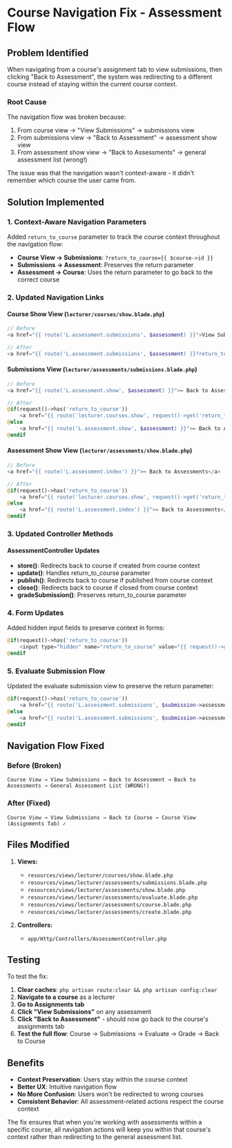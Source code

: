 # Course Navigation Fix - Assessment Flow

## Problem Identified

When navigating from a course's assignment tab to view submissions, then clicking "Back to Assessment", the system was redirecting to a different course instead of staying within the current course context.

### Root Cause
The navigation flow was broken because:
1. From course view → "View Submissions" → submissions view
2. From submissions view → "Back to Assessment" → assessment show view  
3. From assessment show view → "Back to Assessments" → general assessment list (wrong!)

The issue was that the navigation wasn't context-aware - it didn't remember which course the user came from.

## Solution Implemented

### 1. Context-Aware Navigation Parameters
Added `return_to_course` parameter to track the course context throughout the navigation flow:

- **Course View → Submissions**: `?return_to_course={{ $course->id }}`
- **Submissions → Assessment**: Preserves the return parameter
- **Assessment → Course**: Uses the return parameter to go back to the correct course

### 2. Updated Navigation Links

#### Course Show View (`lecturer/courses/show.blade.php`)
```php
// Before
<a href="{{ route('L.assessment.submissions', $assessment) }}">View Submissions</a>

// After  
<a href="{{ route('L.assessment.submissions', $assessment) }}?return_to_course={{ $course->id }}">View Submissions</a>
```

#### Submissions View (`lecturer/assessments/submissions.blade.php`)
```php
// Before
<a href="{{ route('L.assessment.show', $assessment) }}">← Back to Assessment</a>

// After
@if(request()->has('return_to_course'))
    <a href="{{ route('lecturer.courses.show', request()->get('return_to_course')) }}?tab=assignments">← Back to Course</a>
@else
    <a href="{{ route('L.assessment.show', $assessment) }}">← Back to Assessment</a>
@endif
```

#### Assessment Show View (`lecturer/assessments/show.blade.php`)
```php
// Before
<a href="{{ route('L.assessment.index') }}">← Back to Assessments</a>

// After
@if(request()->has('return_to_course'))
    <a href="{{ route('lecturer.courses.show', request()->get('return_to_course')) }}?tab=assignments">← Back to Course</a>
@else
    <a href="{{ route('L.assessment.index') }}">← Back to Assessments</a>
@endif
```

### 3. Updated Controller Methods

#### AssessmentController Updates
- **store()**: Redirects back to course if created from course context
- **update()**: Handles return_to_course parameter
- **publish()**: Redirects back to course if published from course context
- **close()**: Redirects back to course if closed from course context
- **gradeSubmission()**: Preserves return_to_course parameter

### 4. Form Updates
Added hidden input fields to preserve context in forms:

```php
@if(request()->has('return_to_course'))
    <input type="hidden" name="return_to_course" value="{{ request()->get('return_to_course') }}">
@endif
```

### 5. Evaluate Submission Flow
Updated the evaluate submission view to preserve the return parameter:

```php
@if(request()->has('return_to_course'))
    <a href="{{ route('L.assessment.submissions', $submission->assessment) }}?return_to_course={{ request()->get('return_to_course') }}">← Back to Submissions</a>
@else
    <a href="{{ route('L.assessment.submissions', $submission->assessment) }}">← Back to Submissions</a>
@endif
```

## Navigation Flow Fixed

### Before (Broken)
```
Course View → View Submissions → Back to Assessment → Back to Assessments → General Assessment List (WRONG!)
```

### After (Fixed)
```
Course View → View Submissions → Back to Course → Course View (Assignments Tab) ✓
```

## Files Modified

1. **Views:**
   - `resources/views/lecturer/courses/show.blade.php`
   - `resources/views/lecturer/assessments/submissions.blade.php`
   - `resources/views/lecturer/assessments/show.blade.php`
   - `resources/views/lecturer/assessments/evaluate.blade.php`
   - `resources/views/lecturer/assessments/course.blade.php`
   - `resources/views/lecturer/assessments/create.blade.php`

2. **Controllers:**
   - `app/Http/Controllers/AssessmentController.php`

## Testing

To test the fix:

1. **Clear caches**: `php artisan route:clear && php artisan config:clear`
2. **Navigate to a course** as a lecturer
3. **Go to Assignments tab**
4. **Click "View Submissions"** on any assessment
5. **Click "Back to Assessment"** - should now go back to the course's assignments tab
6. **Test the full flow**: Course → Submissions → Evaluate → Grade → Back to Course

## Benefits

- **Context Preservation**: Users stay within the course context
- **Better UX**: Intuitive navigation flow
- **No More Confusion**: Users won't be redirected to wrong courses
- **Consistent Behavior**: All assessment-related actions respect the course context

The fix ensures that when you're working with assessments within a specific course, all navigation actions will keep you within that course's context rather than redirecting to the general assessment list. 
